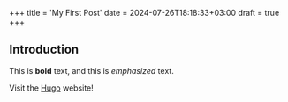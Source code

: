 +++
title = 'My First Post'
date = 2024-07-26T18:18:33+03:00
draft = true
+++

## Introduction

This is **bold** text, and this is *emphasized* text.

Visit the [Hugo](https://gohugo.io) website!